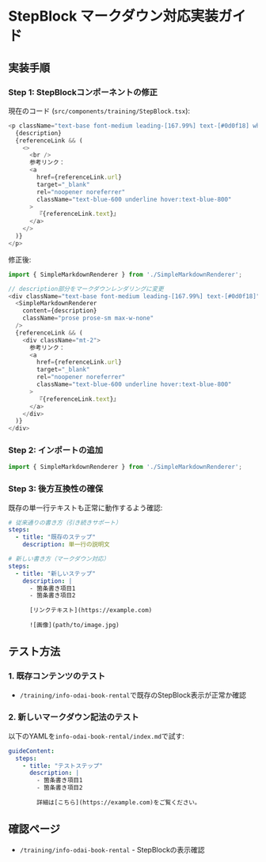 # StepBlock マークダウン対応実装ガイド

## 実装手順

### Step 1: StepBlockコンポーネントの修正

現在のコード (`src/components/training/StepBlock.tsx`):
```typescript
<p className="text-base font-medium leading-[167.99%] text-[#0d0f18] whitespace-pre-line">
  {description}
  {referenceLink && (
    <>
      <br />
      参考リンク：
      <a 
        href={referenceLink.url}
        target="_blank"
        rel="noopener noreferrer"
        className="text-blue-600 underline hover:text-blue-800"
      >
        『{referenceLink.text}』
      </a>
    </>
  )}
</p>
```

修正後:
```typescript
import { SimpleMarkdownRenderer } from './SimpleMarkdownRenderer';

// description部分をマークダウンレンダリングに変更
<div className="text-base font-medium leading-[167.99%] text-[#0d0f18]">
  <SimpleMarkdownRenderer 
    content={description}
    className="prose prose-sm max-w-none"
  />
  {referenceLink && (
    <div className="mt-2">
      参考リンク：
      <a 
        href={referenceLink.url}
        target="_blank"
        rel="noopener noreferrer"
        className="text-blue-600 underline hover:text-blue-800"
      >
        『{referenceLink.text}』
      </a>
    </div>
  )}
</div>
```

### Step 2: インポートの追加

```typescript
import { SimpleMarkdownRenderer } from './SimpleMarkdownRenderer';
```

### Step 3: 後方互換性の確保

既存の単一行テキストも正常に動作するよう確認:
```yaml
# 従来通りの書き方（引き続きサポート）
steps:
  - title: "既存のステップ"
    description: 単一行の説明文

# 新しい書き方（マークダウン対応）
steps:
  - title: "新しいステップ" 
    description: |
      - 箇条書き項目1
      - 箇条書き項目2
      
      [リンクテキスト](https://example.com)
      
      ![画像](path/to/image.jpg)
```

## テスト方法

### 1. 既存コンテンツのテスト
- `/training/info-odai-book-rental`で既存のStepBlock表示が正常か確認

### 2. 新しいマークダウン記法のテスト
以下のYAMLを`info-odai-book-rental/index.md`で試す:
```yaml
guideContent:
  steps:
    - title: "テストステップ"
      description: |
        - 箇条書き項目1
        - 箇条書き項目2
        
        詳細は[こちら](https://example.com)をご覧ください。
```

## 確認ページ
- `/training/info-odai-book-rental` - StepBlockの表示確認